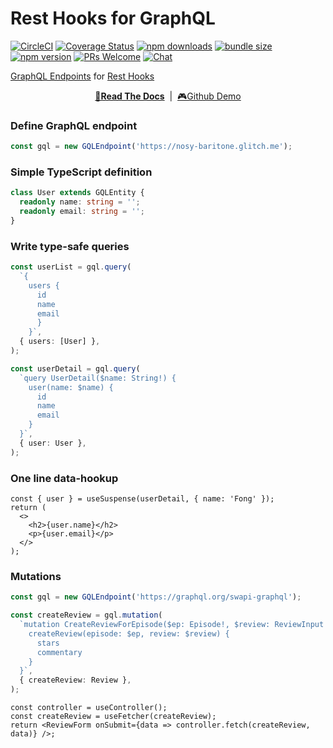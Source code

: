 # Rest Hooks for GraphQL

[![CircleCI](https://circleci.com/gh/coinbase/rest-hooks/tree/master.svg?style=shield)](https://circleci.com/gh/coinbase/rest-hooks)
[![Coverage Status](https://img.shields.io/codecov/c/gh/coinbase/rest-hooks/master.svg?style=flat-square)](https://app.codecov.io/gh/coinbase/rest-hooks?branch=master)
[![npm downloads](https://img.shields.io/npm/dm/@rest-hooks/graphql.svg?style=flat-square)](https://www.npmjs.com/package/@rest-hooks/graphql)
[![bundle size](https://img.shields.io/bundlephobia/minzip/@rest-hooks/graphql?style=flat-square)](https://bundlephobia.com/result?p=@rest-hooks/graphql)
[![npm version](https://img.shields.io/npm/v/@rest-hooks/graphql.svg?style=flat-square)](https://www.npmjs.com/package/@rest-hooks/graphql)
[![PRs Welcome](https://img.shields.io/badge/PRs-welcome-brightgreen.svg?style=flat-square)](http://makeapullrequest.com)
[![Chat](https://img.shields.io/discord/768254430381735967.svg?style=flat-square&colorB=758ED3)](https://discord.gg/35nb8Mz)

[GraphQL Endpoints](https://resthooks.io/graphql) for [Rest Hooks](https://resthooks.io)

<div align="center">

**[📖Read The Docs](https://resthooks.io/graphql)** &nbsp;|&nbsp; [🎮Github Demo](https://stackblitz.com/github/coinbase/rest-hooks/tree/master/examples/github-app?file=src%2Fresources%2FRepository.tsx)

</div>

### Define GraphQL endpoint

```typescript
const gql = new GQLEndpoint('https://nosy-baritone.glitch.me');
```

### Simple TypeScript definition

```typescript
class User extends GQLEntity {
  readonly name: string = '';
  readonly email: string = '';
}
```

### Write type-safe queries

```typescript
const userList = gql.query(
  `{
    users {
      id
      name
      email
      }
    }`,
  { users: [User] },
);

const userDetail = gql.query(
  `query UserDetail($name: String!) {
    user(name: $name) {
      id
      name
      email
    }
  }`,
  { user: User },
);
```

### One line data-hookup

```tsx
const { user } = useSuspense(userDetail, { name: 'Fong' });
return (
  <>
    <h2>{user.name}</h2>
    <p>{user.email}</p>
  </>
);
```

### Mutations

```ts
const gql = new GQLEndpoint('https://graphql.org/swapi-graphql');

const createReview = gql.mutation(
  `mutation CreateReviewForEpisode($ep: Episode!, $review: ReviewInput!) {
    createReview(episode: $ep, review: $review) {
      stars
      commentary
    }
  }`,
  { createReview: Review },
);
```

```tsx
const controller = useController();
const createReview = useFetcher(createReview);
return <ReviewForm onSubmit={data => controller.fetch(createReview, data)} />;
```
